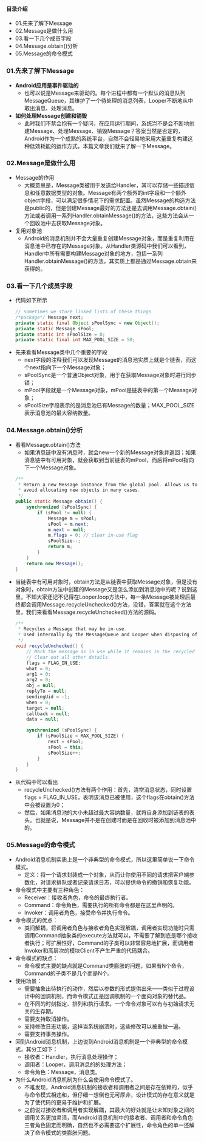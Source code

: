 #### 目录介绍
- 01.先来了解下Message
- 02.Message是做什么用
- 03.看一下几个成员字段
- 04.Message.obtain()分析
- 05.Message的命令模式





### 01.先来了解下Message
- **Android应用是事件驱动的**
    - 也可以说是Message来驱动的。每个进程中都有一个默认的消息队列MessageQueue，其维护了一个待处理的消息列表，Looper不断地从中取出消息、处理消息。
- **如何处理Message创建和销毁**
    - 此时我们不禁会抱有一个疑问，在应用运行期间，系统岂不是会不断地创建Message、处理Message、销毁Message？答案当然是否定的，Android作为一个成熟的系统平台，自然不会轻易地采用大量重复构建这种低效耗能的运作方式，本篇文章我们就来了解一下Message。




### 02.Message是做什么用
- Message的作用
    - 大概意思是，Message类被用于发送给Handler，其可以存储一些描述信息和任意数据类型的对象。Message有两个额外的int字段和一个额外object字段，可以满足很多情况下的需求配置。虽然Message的构造方法是public的，但是创建Message最好的方法还是去调用Message.obtain()方法或者调用一系列Handler.obtainMessage()的方法，这些方法会从一个回收池中去获取Message对象。
- 复用对象池
    - Android的消息机制并不会大量重复创建Message对象，而是重复利用在消息池中已存在的Message对象。从Handler类源码中我们可以看到，Handler中所有需要构建Message对象的地方，包括一系列Handler.obtainMessage()的方法，其实质上都是通过Message.obtain来获得的。



### 03.看一下几个成员字段
- 代码如下所示
    ``` java
    // sometimes we store linked lists of these things
    /*package*/ Message next;
    private static final Object sPoolSync = new Object();
    private static Message sPool;
    private static int sPoolSize = 0;
    private static final int MAX_POOL_SIZE = 50;
    ```
- 先来看看Message类中几个重要的字段
    - next字段的注释我们可以发现Message的消息池实质上就是个链表，而这个next指向下一个Message对象；
    - sPoolSync是一个普通Object对象，用于在获取Message对象时进行同步锁；
    - mPool字段就是一个Message对象，mPool是链表中的第一个Message对象；
    - sPoolSize字段表示的是消息池已有Message的数量；MAX_POOL_SIZE表示消息池的最大容纳数量。



### 04.Message.obtain()分析
- 看看Message.obtain()方法
    - 如果消息链中没有消息时，就会new一个新的Message对象并返回；如果消息链中有可用对象，就会获取到当前链表的mPool，而后将mPool指向下一个Message对象。
    ``` java
    /**
     * Return a new Message instance from the global pool. Allows us to
     * avoid allocating new objects in many cases.
     */
    public static Message obtain() {
        synchronized (sPoolSync) {
            if (sPool != null) {
                Message m = sPool;
                sPool = m.next;
                m.next = null;
                m.flags = 0; // clear in-use flag
                sPoolSize--;
                return m;
            }
        }
        return new Message();
    }
    ```
- 当链表中有可用对象时，obtain方法是从链表中获取Message对象，但是没有对象时，obtain方法中创建的Message又是怎么添加到消息池中的呢？说到这里，不知大家还记不记得在Looper.loop方法中，每一条Message被处理后最终都会调用Message.recycleUnchecked()方法，没错，答案就在这个方法里，我们来看看Message.recycleUnchecked()方法的源码。
    ``` java
    /**
     * Recycles a Message that may be in-use.
     * Used internally by the MessageQueue and Looper when disposing of queued Messages.
     */
    void recycleUnchecked() {
        // Mark the message as in use while it remains in the recycled object pool.
        // Clear out all other details.
        flags = FLAG_IN_USE;
        what = 0;
        arg1 = 0;
        arg2 = 0;
        obj = null;
        replyTo = null;
        sendingUid = -1;
        when = 0;
        target = null;
        callback = null;
        data = null;
    
        synchronized (sPoolSync) {
            if (sPoolSize < MAX_POOL_SIZE) {
                next = sPool;
                sPool = this;
                sPoolSize++;
            }
        }
    }
    ```
- 从代码中可以看出
    - recycleUnchecked()方法有两个作用：首先，清空消息状态，同时设置flags = FLAG_IN_USE，表明该消息已被使用，这个flags在obtain()方法中会被设置为0；
    - 然后，如果消息池的大小未超过最大容纳数量，就将自身添加到链表的表头。也就是说，Message并不是在创建时而是在回收时被添加到消息池中的。



### 05.Message的命令模式
- Android消息机制实质上是一个非典型的命令模式，所以这里简单说一下命令模式。
    - 定义：将一个请求封装成一个对象，从而让你使用不同的请求把客户端参数化，对请求排队或者记录请求日志，可以提供命令的撤销和恢复功能。
- 命令模式中主要有三种角色：
    - Receiver：接收者角色，命令的最终执行者。
    - Command：命令角色，需要执行的所有命令都是在这里声明的。
    - Invoker：调用者角色，接受命令并执行命令。
- 命令模式的优点：
    - 类间解耦，将调用者角色与接收者角色实现解耦，调用者实现功能时只需调用Command抽象类的execute方法就可以，不需要了解到底是哪个接收者执行；可扩展性好，Command的子类可以非常容易地扩展，而调用者Invoker和高层次的模块Client不产生严重的代码耦合。
- 命令模式的缺点：
    - 命令模式主要的缺点就是Command类膨胀的问题，如果有N个命令，Command的子类不是几个而是N个。
- 使用场景：
    - 需要抽象出待执行的动作，然后以参数的形式提供出来——类似于过程设计中的回调机制，而命令模式正是回调机制的一个面向对象的替代品。
    - 在不同的时刻指定、排列和执行请求。一个命令对象可以有与初始请求无关的生存期。
    - 需要支持取消操作。
    - 支持修改日志功能，这样当系统崩溃时，这些修改可以被重做一遍。
    - 需要支持事务操作。
- 回到Android消息机制，上边说到Android消息机制是一个非典型的命令模式，其分工如下：
    - 接收者：Handler，执行消息处理操作；
    - 调用者：Looper，调用消息的的处理方法；
    - 命令角色：Message，消息类。
- 为什么Android消息机制为什么会使用命令模式了。
    - 不难发现，Android消息机制的接收者和调用者之间是存在依赖的，似乎与命令模式相违和，但仔细一想倒也无可厚非，设计模式的存在意义就是为了使代码的更易于维护和扩展。
    - 之前说过接收者和调用者实现解耦，其最大的好处就是让未知对象之间的调用关系更加灵活，而Android消息机制中的接收者、调用者和命令角色三者角色固定而明确，自然也不必需要这个扩展性，命令角色的单一还解决了命令模式的类膨胀问题。








